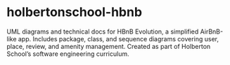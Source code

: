 # holbertonschool-hbnb
UML diagrams and technical docs for HBnB Evolution, a simplified AirBnB-like app. Includes package, class, and sequence diagrams covering user, place, review, and amenity management. Created as part of Holberton School’s software engineering curriculum.
